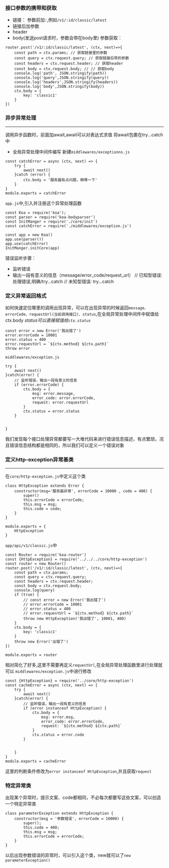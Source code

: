 ### 接口参数的携带和获取
* 链接： 参数前加`:`,例如`/v1/:id/classic/latest`
* 链接后加参数
* header
* body(发送post请求时，参数会带在body里)
参数获取：
```
router.post('/v1/:id/classic/latest', (ctx, next)=>{
    const path = ctx.params; // 获取链接里的参数
    const query = ctx.request.query; // 获取链接后带的参数
    const headers = ctx.request.header; // 获取header
    const body = ctx.request.body; // // 获取body
    console.log('path', JSON.stringify(path))
    console.log('query',JSON.stringify(query))
    console.log('headers',JSON.stringify(headers))
    console.log('body',JSON.stringify(body))
    ctx.body = {
        key: 'classic1'
    }
})
```
### 异步异常处理
---
调用异步函数时，前面加await,await可以对表达式求值
将await包裹在try...catch中
* 全局异常处理中间件编写
新建`middlewares/exceptionns.js`
```
const catchError = async (ctx, next) => {
    try {
        await next()
    }catch (error) {
        ctx.body = '服务器有点问题，稍等一下'
    }
}
module.exports = catchError
```
`app.js`中,引入并注册这个异常处理函数
```
const Koa = require('koa');
const parser = require('koa-bodyparser')
const InitManger = require('./core/init')
const catchError = require('./middlewares/exception.js')

const app = new Koa()
app.use(parser())
app.use(catchError)
InitManger.initCore(app)
```
错误监听步骤：
* 监听错误
* 输出一段有意义的信息（message/error_code/request_url）
// 已知型错误: 处理错误,明确/try...catch
// 未知型错误: try...catch

### 定义异常返回格式
如何快速定位哪里的调用出现异常，可以在出现异常的时候返回`message、errorCode、requestUrl(当前调用接口)、status`,在全局异常处理中间件中赋值给ctx.body *status可以直接赋值给`ctx.status`*
```
const error = new Error('我出错了')
error.errorCode = 10001
error.status = 400
error.requestUrl = `${ctx.method} ${ctx.path}`
throw error
```
`middlewares/exception.js`
```
try {
    await next()
}catch(error) {
    // 监听错误，输出一段有意义的信息
    if (error.errorCode) {
        ctx.body = {
            msg: error.message,
            error_code: error.errorCode,
            request: error.requestUrl
        }
        ctx.status = error.status
    }

    
}
```
我们发现每个接口处理异常都要写一大堆代码来进行错误信息描述，有点繁琐，况且错误信息结构都是相同的，所以我们可以定义一个错误对象

### 定义http-exception异常基类
---
在`core/http-exception.js`中定义这个类
```
class HttpException extends Error {
    constructor(msg='服务器异常', errorCode = 10000 , code = 400) {
        super()
        this.errorCode = errorCode;
        this.msg = msg;
        this.code = code;
    }
}

module.exports = {
    HttpException
}
```
`app/api/v1/classic.js`中
```
const Router = require('koa-router')
const {HttpException} = require('../../../core/http-exception')
const router = new Router()
router.post('/v1/:id/classic/latest', (ctx, next)=>{
    const path = ctx.params;
    const query = ctx.request.query;
    const headers = ctx.request.header;
    const body = ctx.request.body;
    console.log(query)
    if (true) {
        // const error = new Error('我出错了')
        // error.errorCode = 10001
        // error.status = 400
        // error.requestUrl = `${ctx.method} ${ctx.path}`
        throw new HttpException('我出错了', 10001, 400)
    }
    ctx.body = {
        key: 'classic1'
    }
    throw new Error('出错了')
})

module.exports = router

```
相对简化了好多,这里不需要再定义`requestUrl`,在全局异常处理函数里进行处理就可以
`middlewares/exception.js`中进行修改
```
const {HttpException} = require('../core/http-exception')
const cacheError = async (ctx, next) => {
    try {
        await next()
    }catch(error) {
        // 监听错误，输出一段有意义的信息
        if (error instanceof HttpException) {
            ctx.body = {
                msg: error.msg,
                error_code: error.errorCode,
                request: `${ctx.method} ${ctx.path}`
            }
            ctx.status = error.code
        }
    
        
    }
}
module.exports = cacheError
```
这里的判断条件修改为`error instanceof HttpException`,并且获取`request`

### 特定异常类
出现某个异常时，提示文案、code都相同，不必每次都要写这些文案，可以创造一个特定异常类
```
class parameterException extends HttpException {
    constructor(msg = '参数错误', errorCode = 10000) {
        super();
        this.code = 400;
        this.msg = msg;
        this.errorCode = errorCode;
    }
}
```
以后出现参数错误的异常时，可以引入这个类，new就可以了`new parameterException()`

       